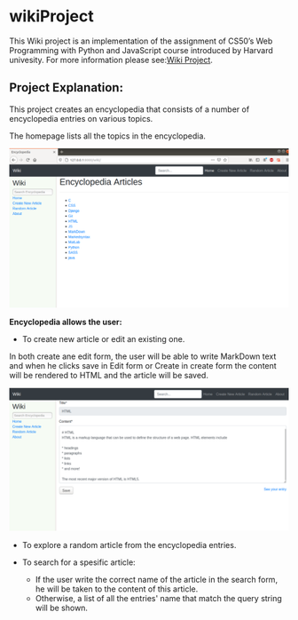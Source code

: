 # wikiProject

This Wiki project is an implementation of the assignment of CS50’s Web Programming with Python and JavaScript course introduced by Harvard univesity.
For more information please see:[Wiki Project](https://cs50.harvard.edu/web/2020/projects/1/wiki/).

## Project Explanation:

This project creates an encyclopedia that consists of a number of encyclopedia entries on various topics.

The homepage lists  all the topics in the encyclopedia.


![Encyclopedia Homepage](images/wikiHome.png)

**Encyclopedia allows the user:**

- To create new article or edit an existing one.

In both create ane edit form, the user will be able to write MarkDown text and when he clicks save in Edit form or Create in create form
the content will be rendered to HTML and the article will be saved.


![Encyclopedia Homepage](images/editArticle.png)

- To explore a random article from the encyclopedia entries.

- To search for a spesific article:
    - If the user write the correct name of the article in the search form, he will
    be taken to the content of this article.
   - Otherwise, a list of all the entries' name that match the query string will
    be shown.


